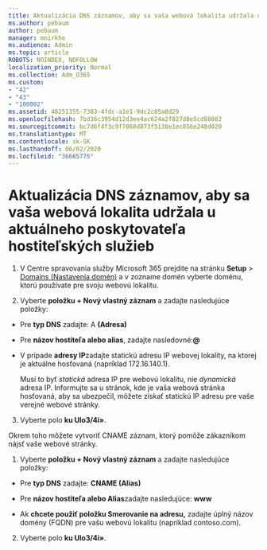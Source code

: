 ```yaml
---
title: Aktualizácia DNS záznamov, aby sa vaša webová lokalita udržala u aktuálneho poskytovateľa hostiteľských služieb
ms.author: pebaum
author: pebaum
manager: mnirkhe
ms.audience: Admin
ms.topic: article
ROBOTS: NOINDEX, NOFOLLOW
localization_priority: Normal
ms.collection: Adm_O365
ms.custom:
- "42"
- "43"
- "100002"
ms.assetid: 48251355-7383-4fdc-a1e1-9dc2c85a8d29
ms.openlocfilehash: 7bd36c3954d12d3ee4ac624a2f827d8e5cd88082
ms.sourcegitcommit: bc7d6f4f3c9f7060d073f5130e1ec856e248d020
ms.translationtype: MT
ms.contentlocale: sk-SK
ms.lasthandoff: 06/02/2020
ms.locfileid: "36665775"
---
```

# <a name="update-dns-records-to-keep-your-website-with-your-current-hosting-provider"></a>Aktualizácia DNS záznamov, aby sa vaša webová lokalita udržala u aktuálneho poskytovateľa hostiteľských služieb

1. V Centre spravovania služby Microsoft 365 prejdite na stránku **Setup**  >  [Domains (Nastavenia domén)](https://portal.office.com/adminportal/home#/Domains) a v zozname domén vyberte doménu, ktorú používate pre svoju webovú lokalitu.

2. Vyberte **položku + Nový vlastný záznam** a zadajte nasledujúce položky:

  - Pre **typ DNS** zadajte: A **(Adresa)**

  - Pre **názov hostiteľa alebo alias**, zadajte nasledovné:**@**

  - V prípade **adresy IP**zadajte statickú adresu IP webovej lokality, na ktorej je aktuálne hosťovaná (napríklad 172.16.140.1).

    Musí to byť *statická* adresa IP pre webovú lokalitu, nie *dynamická* adresa IP. Informujte sa u stránok, kde je vaša webová stránka hosťovaná, aby sa ubezpečil, môžete získať statickú IP adresu pre vaše verejné webové stránky.

3. Vyberte polo **ku Ulo3/4i»**.

Okrem toho môžete vytvoriť CNAME záznam, ktorý pomôže zákazníkom nájsť vaše webové stránky.
  
1. Vyberte **položku + Nový vlastný záznam** a zadajte nasledujúce položky:

  - Pre **typ DNS** zadajte: **CNAME (Alias)**

  - Pre **názov hostiteľa alebo Alias**zadajte nasledujúce: **www**

  - Ak **chcete použiť položku Smerovanie na adresu,** zadajte úplný názov domény (FQDN) pre vašu webovú lokalitu (napríklad contoso.com).

2. Vyberte polo **ku Ulo3/4i»**.
